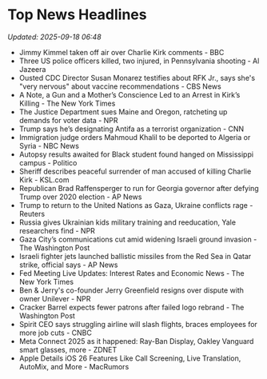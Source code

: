 # Top News Headlines

_Updated: 2025-09-18 06:48_

- Jimmy Kimmel taken off air over Charlie Kirk comments - BBC
- Three US police officers killed, two injured, in Pennsylvania shooting - Al Jazeera
- Ousted CDC Director Susan Monarez testifies about RFK Jr., says she's "very nervous" about vaccine recommendations - CBS News
- A Note, a Gun and a Mother’s Conscience Led to an Arrest in Kirk’s Killing - The New York Times
- The Justice Department sues Maine and Oregon, ratcheting up demands for voter data - NPR
- Trump says he’s designating Antifa as a terrorist organization - CNN
- Immigration judge orders Mahmoud Khalil to be deported to Algeria or Syria - NBC News
- Autopsy results awaited for Black student found hanged on Mississippi campus - Politico
- Sheriff describes peaceful surrender of man accused of killing Charlie Kirk - KSL.com
- Republican Brad Raffensperger to run for Georgia governor after defying Trump over 2020 election - AP News
- Trump to return to the United Nations as Gaza, Ukraine conflicts rage - Reuters
- Russia gives Ukrainian kids military training and reeducation, Yale researchers find - NPR
- Gaza City’s communications cut amid widening Israeli ground invasion - The Washington Post
- Israeli fighter jets launched ballistic missiles from the Red Sea in Qatar strike, official says - AP News
- Fed Meeting Live Updates: Interest Rates and Economic News - The New York Times
- Ben & Jerry's co-founder Jerry Greenfield resigns over dispute with owner Unilever - NPR
- Cracker Barrel expects fewer patrons after failed logo rebrand - The Washington Post
- Spirit CEO says struggling airline will slash flights, braces employees for more job cuts - CNBC
- Meta Connect 2025 as it happened: Ray-Ban Display, Oakley Vanguard smart glasses, more - ZDNET
- Apple Details iOS 26 Features Like Call Screening, Live Translation, AutoMix, and More - MacRumors